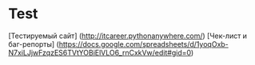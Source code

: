 # Test

[Тестируемый сайт] (http://itcareer.pythonanywhere.com/)
[Чек-лист и баг-репорты] (https://docs.google.com/spreadsheets/d/1yoqOxb-N7xiLJjwFzqzES6TVtYOBiElVLO6_rnCxkVw/edit#gid=0)
